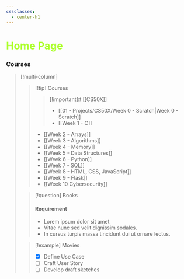 ```yaml
---
cssclasses:
  - center-h1
---
```

# <span style= "color: GreenYellow;">Home Page</span>

### Courses

> [!multi-column]
>
>> [!tip] Courses
>>> [!important]# [[CS50X]]
>>> - [[01 - Projects/CS50X/Week 0 - Scratch|Week 0 - Scratch]]
>>> - [[Week 1 - C]]
>> - [[Week 2 - Arrays]]
>> - [[Week 3 - Algorithms]]
>> - [[Week 4 - Memory]]
>> - [[Week 5 - Data Structures]]
>> - [[Week 6 - Python]]
>> - [[Week 7 - SQL]]
>> - [[Week 8 - HTML, CSS, JavaScript]]
>> - [[Week 9 - Flask]]
>> - [[Week 10 Cybersecurity]]
>
>> [!question] Books
>> #### Requirement
>> - Lorem ipsum dolor sit amet
>> - Vitae nunc sed velit dignissim sodales.
>> - In cursus turpis massa tincidunt dui ut ornare lectus.
>
>> [!example] Movies
>> - [x] Define Use Case
>> - [ ] Craft User Story
>> - [ ] Develop draft sketches
